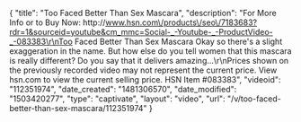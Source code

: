 {
    "title": "Too Faced Better Than Sex Mascara",
    "description": "For More Info or to Buy Now: http:\/\/www.hsn.com\/products\/seo\/7183683?rdr=1&sourceid=youtube&cm_mmc=Social-_-Youtube-_-ProductVideo-_-083383\r\nToo Faced Better Than Sex Mascara Okay  so there's a slight exaggeration in the name. But how else do you tell women that this mascara is really different? Do you say that it delivers amazing...\r\nPrices shown on the previously recorded video may not represent the current price.  View hsn.com to view the current selling price. HSN Item #083383",
    "videoid": "112351974",
    "date_created": "1481306570",
    "date_modified": "1503420277",
    "type": "captivate",
    "layout": "video",
    "url": "\/v\/too-faced-better-than-sex-mascara\/112351974"
}
